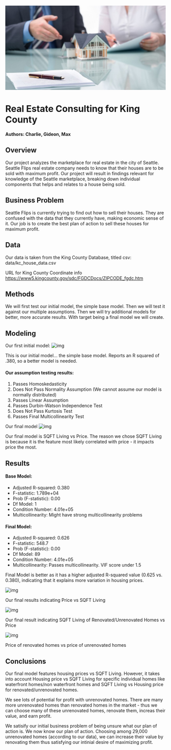 ![mini_house_in_boardroom](./images/mini_house_boardroom.jpeg)

# Real Estate Consulting for King County

#### Authors: Charlie, Gideon, Max

## Overview

Our project analyzes the marketplace for real estate in the city of Seattle.   Seattle Flips real estate company needs to know that their houses are to be sold with maximum profit.   Our project will result in findings relevant for knowledge of the Seattle marketplace, breaking down individual components that helps and relates to a house being sold.


## Business Problem

Seattle Flips is currently trying to find out how to sell their houses.  They are confused with the data that they currently have, making economic sense of it.   Our job is to create the best plan of action to sell these houses for maximum profit.


## Data 
    
Our data is taken from the King County Database, titled csv: data/kc_house_data.csv

URL for King County Coordinate info https://www5.kingcounty.gov/sdc/FGDCDocs/ZIPCODE_fgdc.htm


## Methods

We will first test our initial model, the simple base model.   Then we will test it against our multiple assumptions.  Then we will try additional models for better, more accurate results.   With target being a final model we will create.


## Modeling
 
Our first initial model: ![img](https://i.postimg.cc/JntjvhVg/1.png)

This is our initial model... the simple base model.   Reports an R squared of .380, so a better model is needed.


#### Our assumption testing results:

1. Passes Homoskedasticity
2. Does Not Pass Normality Assumption (We cannot assume our model is normally distributed)
3. Passes Linear Assumption
4. Passes Durbin-Watson Independence Test
5. Does Not Pass Kurtosis Test
6. Passes Final Multicollinearity Test


Our final model ![img](https://i.postimg.cc/HkqQRmss/download.png)

Our final model is SQFT Living vs Price.   The reason we chose SQFT Living is because it is the feature most likely correlated with price - it impacts price the most.


## Results


#### Base Model:
- Adjusted R-squared: 0.380
- F-statistic: 1.789e+04
- Prob (F-statistic): 0.00
- Df Model: 1
- Condition Number: 4.01e+05
- Multicollinearity: Might have strong multicollinearity problems

#### Final Model:
- Adjusted R-squared: 0.626
- F-statistic: 548.7
- Prob (F-statistic): 0.00
- Df Model: 89
- Condition Number: 4.01e+05
- Multicollinearity: Passes multicollinearity.   VIF score under 1.5


Final Model is better as it has a higher adjusted R-squared value (0.625 vs. 0.380), indicating that it explains more variation in housing prices. 

![img](https://i.postimg.cc/K4X0NMVx/2.png)

Our final results indicating Price vs SQFT Living

![img](https://i.postimg.cc/sgzrfQ2k/3.png)

Our final result indicating SQFT Living of Renovated/Unrenovated Homes vs Price

![img](https://i.postimg.cc/T3fzMz7G/4.png)

Price of renovated homes vs price of unrenovated homes


## Conclusions

Our final model features housing prices vs SQFT Living.   However, it takes into account Housing price vs SQFT Living for specific individual homes like waterfront homes/non waterfront homes and SQFT Living vs Housing price for renovated/unrenovated homes.

We see lots of potential for profit with unrenovated homes.   There are many more unrenovated homes than renovated homes in the market - thus we can choose many of these unrenovated homes, renovate them, increas their value, and earn profit.   

We satisify our initial business problem of being unsure what our plan of action is.   We now know our plan of action.   Choosing among 29,000 unrenovated homes (according to our data), we can increase their value by renovating them thus satisfying our intinial desire of maximizing profit.
